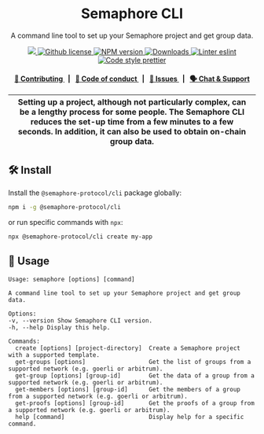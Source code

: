 <p align="center">
    <h1 align="center">
        Semaphore CLI
    </h1>
    <p align="center">A command line tool to set up your Semaphore project and get group data.</p>
</p>

<p align="center">
    <a href="https://github.com/semaphore-protocol">
        <img src="https://img.shields.io/badge/project-Semaphore-blue.svg?style=flat-square">
    </a>
    <a href="https://github.com/semaphore-protocol/semaphore/blob/main/LICENSE">
        <img alt="Github license" src="https://img.shields.io/github/license/semaphore-protocol/semaphore.svg?style=flat-square">
    </a>
    <a href="https://www.npmjs.com/package/@semaphore-protocol/cli">
        <img alt="NPM version" src="https://img.shields.io/npm/v/@semaphore-protocol/cli?style=flat-square" />
    </a>
    <a href="https://npmjs.org/package/@semaphore-protocol/cli">
        <img alt="Downloads" src="https://img.shields.io/npm/dm/@semaphore-protocol/cli.svg?style=flat-square" />
    </a>
    <a href="https://eslint.org/">
        <img alt="Linter eslint" src="https://img.shields.io/badge/linter-eslint-8080f2?style=flat-square&logo=eslint" />
    </a>
    <a href="https://prettier.io/">
        <img alt="Code style prettier" src="https://img.shields.io/badge/code%20style-prettier-f8bc45?style=flat-square&logo=prettier" />
    </a>
</p>

<div align="center">
    <h4>
        <a href="https://github.com/semaphore-protocol/semaphore/blob/main/CONTRIBUTING.md">
            👥 Contributing
        </a>
        <span>&nbsp;&nbsp;|&nbsp;&nbsp;</span>
        <a href="https://github.com/semaphore-protocol/semaphore/blob/main/CODE_OF_CONDUCT.md">
            🤝 Code of conduct
        </a>
        <span>&nbsp;&nbsp;|&nbsp;&nbsp;</span>
        <a href="https://github.com/semaphore-protocol/semaphore/contribute">
            🔎 Issues
        </a>
        <span>&nbsp;&nbsp;|&nbsp;&nbsp;</span>
        <a href="https://semaphore.pse.dev/discord">
            🗣️ Chat &amp; Support
        </a>
    </h4>
</div>

| Setting up a project, although not particularly complex, can be a lengthy process for some people. The Semaphore CLI reduces the set-up time from a few minutes to a few seconds. In addition, it can also be used to obtain on-chain group data. |
| ------------------------------------------------------------------------------------------------------------------------------------------------------------------------------------------------------------------------------------------------- |

## 🛠 Install

Install the `@semaphore-protocol/cli` package globally:

```bash
npm i -g @semaphore-protocol/cli
```

or run specific commands with `npx`:

```bash
npx @semaphore-protocol/cli create my-app
```

## 📜 Usage

```
Usage: semaphore [options] [command]

A command line tool to set up your Semaphore project and get group data.

Options:
-v, --version Show Semaphore CLI version.
-h, --help Display this help.

Commands:
  create [options] [project-directory]  Create a Semaphore project with a supported template.
  get-groups [options]                  Get the list of groups from a supported network (e.g. goerli or arbitrum).
  get-group [options] [group-id]        Get the data of a group from a supported network (e.g. goerli or arbitrum).
  get-members [options] [group-id]      Get the members of a group from a supported network (e.g. goerli or arbitrum).
  get-proofs [options] [group-id]       Get the proofs of a group from a supported network (e.g. goerli or arbitrum).
  help [command]                        Display help for a specific command.
```
